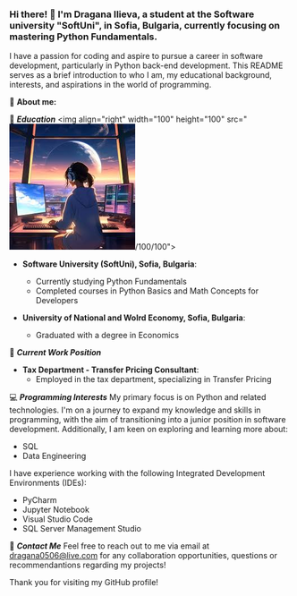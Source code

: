 ### Hi there! 👋 I'm Dragana Ilieva, a student at the Software university "SoftUni", in Sofia, Bulgaria, currently focusing on mastering Python Fundamentals. 

I have a passion for coding and aspire to pursue a career in software development, particularly in Python back-end development. This README serves as a brief introduction to who I am, my educational background, interests, and aspirations in the world of programming. 

:speech_balloon: **About me:**

:blue_book: _**Education**_                                                                                    <img align="right" width="100" height="100" src="![Image Alt text](/image_01_.jfif "Image")/100/100">

- **Software University (SoftUni), Sofia, Bulgaria**:
  - Currently studying Python Fundamentals
  - Completed courses in Python Basics and Math Concepts for Developers

- **University of National and Wolrd Economy, Sofia, Bulgaria**:
  - Graduated with a degree in Economics 

:bank: _**Current Work Position**_
- **Tax Department - Transfer Pricing Consultant**:
  - Employed in the tax department, specializing in Transfer Pricing

:computer: _**Programming Interests**_
My primary focus is on Python and related technologies. I'm on a journey to expand my knowledge and skills in programming, with the aim of transitioning into a junior position in software development. Additionally, I am keen on exploring and learning more about:
- SQL
- Data Engineering

I have experience working with the following Integrated Development Environments (IDEs):
- PyCharm
- Jupyter Notebook
- Visual Studio Code
- SQL Server Management Studio

:email: _**Contact Me**_
Feel free to reach out to me via email at dragana0506@live.com for any collaboration opportunities, questions or recommendantions regarding my projects!

Thank you for visiting my GitHub profile! 

<!--
**Dimitrovska/Dimitrovska** is a ✨ _special_ ✨ repository because its `README.md` (this file) appears on your GitHub profile.
